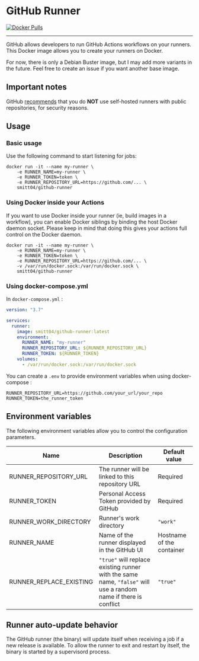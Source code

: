 # GitHub Runner

[![Docker Pulls](https://img.shields.io/docker/pulls/smitt04/github-runner)](https://hub.docker.com/r/smitt04/github-runner)

---

GitHub allows developers to run GitHub Actions workflows on your runners.
This Docker image allows you to create your runners on Docker.

For now, there is only a Debian Buster image, but I may add more variants in the future. Feel free to create an issue if you want another base image.

## Important notes

GitHub [recommends](https://help.github.com/en/github/automating-your-workflow-with-github-actions/about-self-hosted-runners#self-hosted-runner-security-with-public-repositories) that you do **NOT** use self-hosted runners with public repositories, for security reasons.

## Usage

### Basic usage

Use the following command to start listening for jobs:

```shell
docker run -it --name my-runner \
    -e RUNNER_NAME=my-runner \
    -e RUNNER_TOKEN=token \
    -e RUNNER_REPOSITORY_URL=https://github.com/... \
    smitt04/github-runner
```

### Using Docker inside your Actions

If you want to use Docker inside your runner (ie, build images in a workflow), you can enable Docker siblings by binding the host Docker daemon socket. Please keep in mind that doing this gives your actions full control on the Docker daemon.

```shell
docker run -it --name my-runner \
    -e RUNNER_NAME=my-runner \
    -e RUNNER_TOKEN=token \
    -e RUNNER_REPOSITORY_URL=https://github.com/... \
    -v /var/run/docker.sock:/var/run/docker.sock \
    smitt04/github-runner
```

### Using docker-compose.yml

In `docker-compose.yml` :

```yaml
version: "3.7"

services:
  runner:
    image: smitt04/github-runner:latest
    environment:
      RUNNER_NAME: "my-runner"
      RUNNER_REPOSITORY_URL: ${RUNNER_REPOSITORY_URL}
      RUNNER_TOKEN: ${RUNNER_TOKEN}
    volumes:
      - /var/run/docker.sock:/var/run/docker.sock
```

You can create a `.env` to provide environment variables when using docker-compose :

```
RUNNER_REPOSITORY_URL=https://github.com/your_url/your_repo
RUNNER_TOKEN=the_runner_token
```

## Environment variables

The following environment variables allow you to control the configuration parameters.

| Name                    | Description                                                                                                     | Default value             |
| ----------------------- | --------------------------------------------------------------------------------------------------------------- | ------------------------- |
| RUNNER_REPOSITORY_URL   | The runner will be linked to this repository URL                                                                | Required                  |
| RUNNER_TOKEN            | Personal Access Token provided by GitHub                                                                        | Required                  |
| RUNNER_WORK_DIRECTORY   | Runner's work directory                                                                                         | `"work"`                  |
| RUNNER_NAME             | Name of the runner displayed in the GitHub UI                                                                   | Hostname of the container |
| RUNNER_REPLACE_EXISTING | `"true"` will replace existing runner with the same name, `"false"` will use a random name if there is conflict | `"true"`                  |

## Runner auto-update behavior

The GitHub runner (the binary) will update itself when receiving a job if a new release is available.
To allow the runner to exit and restart by itself, the binary is started by a supervisord process.
